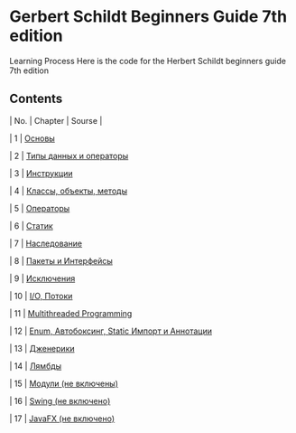 # Gerbert Schildt Beginners Guide 7th edition
Learning Process
Here is the code for the Herbert Schildt beginners guide 7th edition
## Contents

| No. | Chapter | Sourse |

| 1 | [Основы](./src/beginners_guide_schildt/chapter1_Основы)

| 2 | [Типы данных и операторы](./src/beginners_guide_schildt/chapter2_Типы_данных)

| 3 | [Инструкции](./src/beginners_guide_schildt/chapter3_Инструкции) 

| 4 | [Классы, объекты, методы](./src/beginners_guide_schildt/chapter4_Методы) 

| 5 | [Операторы](./src/beginners_guide_schildt/chapter5_Операторы)

| 6 | [Статик](./src/beginners_guide_schildt/chapter6_Static)

| 7 | [Наследование](./src/beginners_guide_schildt/chapter7_Наследование)

| 8 | [Пакеты и Интерфейсы](./src/beginners_guide_schildt/chapter8_Interfaces) 

| 9 | [Исключения](./src/beginners_guide_schildt/chapter9_Exceptions)

| 10 | [I/O, Потоки](./src/beginners_guide_schildt/chapter10_Потоки)

| 11 | [Multithreaded Programming](./src/beginners_guide_schildt/chapter11_Threads)

| 12 | [Enum, Автобоксинг, Static Импорт и Аннотации](./src/beginners_guide_schildt/chapter12_Enum)

| 13 | [Дженерики](./src/beginners_guide_schildt/chapter13_Generics) 

| 14 | [Лямбды](./src/beginners_guide_schildt/chapter14_Lambda)

| 15 | [Модули (не включены)](https://github.com/Kosinfernal/Modules) 

| 16 | [Swing (не включено)](./src/beginners_guide_schildt/hapter16_Swing) 

| 17 | [JavaFX (не включено)](./src/beginners_guide_schildt/)
